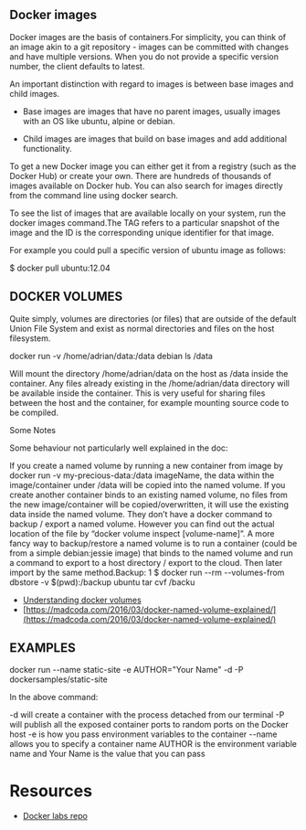

## Docker images

Docker images are the basis of containers.For simplicity, you can think of an image akin to a git repository - images can be committed with changes and have multiple versions. When you do not provide a specific version number, the client defaults to latest.

An important distinction with regard to images is between base images and child images.

  * Base images are images that have no parent images, usually images with an OS like ubuntu, alpine or debian.

  * Child images are images that build on base images and add additional functionality.

To get a new Docker image you can either get it from a registry (such as the Docker Hub) or create your own. There are hundreds of thousands of images available on Docker hub. You can also search for images directly from the command line using docker search.

To see the list of images that are available locally on your system, run the docker images command.The TAG refers to a particular snapshot of the image and the ID is the corresponding unique identifier for that image.

For example you could pull a specific version of ubuntu image as follows:

$ docker pull ubuntu:12.04


## DOCKER VOLUMES

Quite simply, volumes are directories (or files) that are outside of the default Union File System and exist as normal directories and files on the host filesystem.


docker run -v /home/adrian/data:/data debian ls /data

Will mount the directory /home/adrian/data on the host as /data inside the container. Any files already existing in the /home/adrian/data directory will be available inside the container. This is very useful for sharing files between the host and the container, for example mounting source code to be compiled.


Some Notes

Some behaviour not particularly well explained in the doc:

If you create a named volume by running a new container from image by docker run -v my-precious-data:/data imageName, the data within the image/container under /data will be copied into the named volume.
If you create another container binds to an existing named volume, no files from the new image/container will be copied/overwritten, it will use the existing data inside the named volume.
They don’t have a docker command to backup / export a named volume. However you can find out the actual location of the file by “docker volume inspect [volume-name]”.
A more fancy way to backup/restore a named volume is to run a container (could be from a simple debian:jessie image) that binds to the named volume and run a command to export to a host directory / export to the cloud. Then later import by the same method.Backup:
1
$ docker run --rm --volumes-from dbstore -v $(pwd):/backup ubuntu tar cvf /backu

* [Understanding docker volumes](http://container-solutions.com/understanding-volumes-docker/)
* [https://madcoda.com/2016/03/docker-named-volume-explained/](https://madcoda.com/2016/03/docker-named-volume-explained/)

## EXAMPLES


docker run --name static-site -e AUTHOR="Your Name" -d -P dockersamples/static-site

In the above command:

-d will create a container with the process detached from our terminal
-P will publish all the exposed container ports to random ports on the Docker host
-e is how you pass environment variables to the container
--name allows you to specify a container name
AUTHOR is the environment variable name and Your Name is the value that you can pass



# Resources

* [Docker labs repo](https://github.com/docker/labs/)
